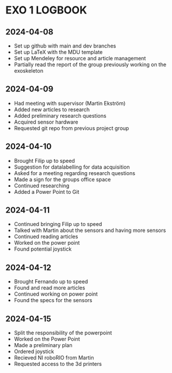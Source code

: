 # EXO 1 LOGBOOK

## 2024-04-08
- Set up github with main and dev branches
- Set up LaTeX with the MDU template
- Set up Mendeley for resource and article management
- Partially read the report of the group previously working on the exoskeleton

## 2024-04-09
- Had meeting with supervisor (Martin Ekström)
- Added new articles to research
- Added preliminary research questions
- Acquired sensor hardware
- Requested git repo from previous project group

## 2024-04-10
- Brought Filip up to speed
- Suggestion for datalabelling for data acquisition
- Asked for a meeting regarding research questions
- Made a sign for the groups office space
- Continued researching
- Added a Power Point to Git

## 2024-04-11
- Continued bringing Filip up to speed
- Talked with Martin about the sensors and having more sensors
- Continued reading articles
- Worked on the power point
- Found potential joystick

## 2024-04-12
- Brought Fernando up to speed
- Found and read more articles
- Continued working on power point
- Found the specs for the sensors

## 2024-04-15
- Split the responsibility of the powerpoint
- Worked on the Power Point
- Made a preliminary plan
- Ordered joystick
- Recieved NI roboRIO from Martin
- Requested access to the 3d printers